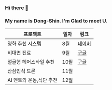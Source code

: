 ### Hi there 👋
### My name is Dong-Shin. I'm Glad to meet U.

<!--
**KimDong-gue/KimDong-gue** is a ✨ _special_ ✨ repository because its `README.md` (this file) appears on your GitHub profile.

Here are some ideas to get you started:

- 🔭 I’m currently working on ...
- 🌱 I’m currently learning AI,DeepLearning
- 👯 I’m looking to collaborate on ...
- 🤔 I’m looking for help with ...
- 💬 Ask me about ...
- 📫 How to reach me: ...
- 😄 Pronouns: ...
- ⚡ Fun fact: ...
-->

프로젝트  | 일자 | 링크
---------  | ----|-----
영화 추천 시스템 | 8월 | [네이버](http://www.naver.com)
비대면 진료 | 9월 | [구글](http://www.google.com)
얼굴형 헤어스타일 추천 | 10월 | [구글](http://www.google.com)
산삼인식 드론 | 11월 | 
AI 멘토와 운동,식단 추천 | 12월 |  
